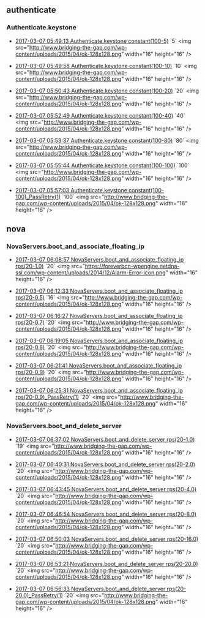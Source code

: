 

## authenticate

### Authenticate.keystone

- [2017-03-07 05:49:13 Authenticate.keystone constant(100-5)](https://godleon.github.io/osp_binary_test_result/0.0.41/authenticate/(20170307_054913)Authenticate.keystone-constant(100-5)-PASSED.html) `5` <img src="http://www.bridging-the-gap.com/wp-content/uploads/2015/04/ok-128x128.png" width="16" height="16" \/>

- [2017-03-07 05:49:58 Authenticate.keystone constant(100-10)](https://godleon.github.io/osp_binary_test_result/0.0.41/authenticate/(20170307_054958)Authenticate.keystone-constant(100-10)-PASSED.html) `10` <img src="http://www.bridging-the-gap.com/wp-content/uploads/2015/04/ok-128x128.png" width="16" height="16" \/>

- [2017-03-07 05:50:43 Authenticate.keystone constant(100-20)](https://godleon.github.io/osp_binary_test_result/0.0.41/authenticate/(20170307_055043)Authenticate.keystone-constant(100-20)-PASSED.html) `20` <img src="http://www.bridging-the-gap.com/wp-content/uploads/2015/04/ok-128x128.png" width="16" height="16" \/>

- [2017-03-07 05:52:49 Authenticate.keystone constant(100-40)](https://godleon.github.io/osp_binary_test_result/0.0.41/authenticate/(20170307_055249)Authenticate.keystone-constant(100-40)-PASSED.html) `40` <img src="http://www.bridging-the-gap.com/wp-content/uploads/2015/04/ok-128x128.png" width="16" height="16" \/>

- [2017-03-07 05:53:37 Authenticate.keystone constant(100-80)](https://godleon.github.io/osp_binary_test_result/0.0.41/authenticate/(20170307_055337)Authenticate.keystone-constant(100-80)-PASSED.html) `80` <img src="http://www.bridging-the-gap.com/wp-content/uploads/2015/04/ok-128x128.png" width="16" height="16" \/>

- [2017-03-07 05:55:44 Authenticate.keystone constant(100-100)](https://godleon.github.io/osp_binary_test_result/0.0.41/authenticate/(20170307_055544)Authenticate.keystone-constant(100-100)-PASSED.html) `100` <img src="http://www.bridging-the-gap.com/wp-content/uploads/2015/04/ok-128x128.png" width="16" height="16" \/>

- [2017-03-07 05:57:03 Authenticate.keystone constant(100-100)_PassRetry(1)](https://godleon.github.io/osp_binary_test_result/0.0.41/authenticate/(20170307_055703)Authenticate.keystone-constant(100-100)_PassRetry(1)-PASSED.html) `100` <img src="http://www.bridging-the-gap.com/wp-content/uploads/2015/04/ok-128x128.png" width="16" height="16" \/>

## nova

### NovaServers.boot_and_associate_floating_ip

- [2017-03-07 06:08:57 NovaServers.boot_and_associate_floating_ip rps(20-1.0)](https://godleon.github.io/osp_binary_test_result/0.0.41/nova/(20170307_060857)NovaServers.boot_and_associate_floating_ip-rps(20-1.0)-FAILED.html) `20` <img src="https://foreverbcn-wpengine.netdna-ssl.com/wp-content/uploads/2014/12/Alarm-Error-icon.png" width="16" height="16" \/>

- [2017-03-07 06:12:33 NovaServers.boot_and_associate_floating_ip rps(20-0.5)](https://godleon.github.io/osp_binary_test_result/0.0.41/nova/(20170307_061233)NovaServers.boot_and_associate_floating_ip-rps(20-0.5)-PASSED.html) `16` <img src="http://www.bridging-the-gap.com/wp-content/uploads/2015/04/ok-128x128.png" width="16" height="16" \/>

- [2017-03-07 06:16:27 NovaServers.boot_and_associate_floating_ip rps(20-0.7)](https://godleon.github.io/osp_binary_test_result/0.0.41/nova/(20170307_061627)NovaServers.boot_and_associate_floating_ip-rps(20-0.7)-PASSED.html) `20` <img src="http://www.bridging-the-gap.com/wp-content/uploads/2015/04/ok-128x128.png" width="16" height="16" \/>

- [2017-03-07 06:19:05 NovaServers.boot_and_associate_floating_ip rps(20-0.8)](https://godleon.github.io/osp_binary_test_result/0.0.41/nova/(20170307_061905)NovaServers.boot_and_associate_floating_ip-rps(20-0.8)-PASSED.html) `20` <img src="http://www.bridging-the-gap.com/wp-content/uploads/2015/04/ok-128x128.png" width="16" height="16" \/>

- [2017-03-07 06:21:41 NovaServers.boot_and_associate_floating_ip rps(20-0.9)](https://godleon.github.io/osp_binary_test_result/0.0.41/nova/(20170307_062141)NovaServers.boot_and_associate_floating_ip-rps(20-0.9)-PASSED.html) `20` <img src="http://www.bridging-the-gap.com/wp-content/uploads/2015/04/ok-128x128.png" width="16" height="16" \/>

- [2017-03-07 06:25:31 NovaServers.boot_and_associate_floating_ip rps(20-0.9)_PassRetry(1)](https://godleon.github.io/osp_binary_test_result/0.0.41/nova/(20170307_062531)NovaServers.boot_and_associate_floating_ip-rps(20-0.9)_PassRetry(1)-PASSED.html) `20` <img src="http://www.bridging-the-gap.com/wp-content/uploads/2015/04/ok-128x128.png" width="16" height="16" \/>

### NovaServers.boot_and_delete_server

- [2017-03-07 06:37:02 NovaServers.boot_and_delete_server rps(20-1.0)](https://godleon.github.io/osp_binary_test_result/0.0.41/nova/(20170307_063702)NovaServers.boot_and_delete_server-rps(20-1.0)-PASSED.html) `19` <img src="http://www.bridging-the-gap.com/wp-content/uploads/2015/04/ok-128x128.png" width="16" height="16" \/>

- [2017-03-07 06:40:31 NovaServers.boot_and_delete_server rps(20-2.0)](https://godleon.github.io/osp_binary_test_result/0.0.41/nova/(20170307_064031)NovaServers.boot_and_delete_server-rps(20-2.0)-PASSED.html) `20` <img src="http://www.bridging-the-gap.com/wp-content/uploads/2015/04/ok-128x128.png" width="16" height="16" \/>

- [2017-03-07 06:43:45 NovaServers.boot_and_delete_server rps(20-4.0)](https://godleon.github.io/osp_binary_test_result/0.0.41/nova/(20170307_064345)NovaServers.boot_and_delete_server-rps(20-4.0)-PASSED.html) `20` <img src="http://www.bridging-the-gap.com/wp-content/uploads/2015/04/ok-128x128.png" width="16" height="16" \/>

- [2017-03-07 06:46:54 NovaServers.boot_and_delete_server rps(20-8.0)](https://godleon.github.io/osp_binary_test_result/0.0.41/nova/(20170307_064654)NovaServers.boot_and_delete_server-rps(20-8.0)-PASSED.html) `20` <img src="http://www.bridging-the-gap.com/wp-content/uploads/2015/04/ok-128x128.png" width="16" height="16" \/>

- [2017-03-07 06:50:03 NovaServers.boot_and_delete_server rps(20-16.0)](https://godleon.github.io/osp_binary_test_result/0.0.41/nova/(20170307_065003)NovaServers.boot_and_delete_server-rps(20-16.0)-PASSED.html) `20` <img src="http://www.bridging-the-gap.com/wp-content/uploads/2015/04/ok-128x128.png" width="16" height="16" \/>

- [2017-03-07 06:53:21 NovaServers.boot_and_delete_server rps(20-20.0)](https://godleon.github.io/osp_binary_test_result/0.0.41/nova/(20170307_065321)NovaServers.boot_and_delete_server-rps(20-20.0)-PASSED.html) `20` <img src="http://www.bridging-the-gap.com/wp-content/uploads/2015/04/ok-128x128.png" width="16" height="16" \/>

- [2017-03-07 06:56:33 NovaServers.boot_and_delete_server rps(20-20.0)_PassRetry(1)](https://godleon.github.io/osp_binary_test_result/0.0.41/nova/(20170307_065633)NovaServers.boot_and_delete_server-rps(20-20.0)_PassRetry(1)-PASSED.html) `20` <img src="http://www.bridging-the-gap.com/wp-content/uploads/2015/04/ok-128x128.png" width="16" height="16" \/>
